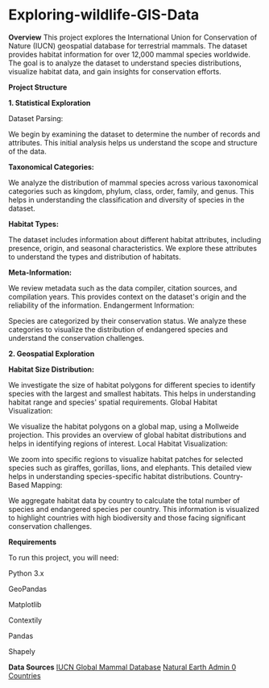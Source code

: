 # Exploring-wildlife-GIS-Data
**Overview**
This project explores the International Union for Conservation of Nature (IUCN) geospatial database for terrestrial mammals. The dataset provides habitat information for over 12,000 mammal species worldwide. The goal is to analyze the dataset to understand species distributions, visualize habitat data, and gain insights for conservation efforts.

**Project Structure**

**1. Statistical Exploration**

Dataset Parsing:

We begin by examining the dataset to determine the number of records and attributes. This initial analysis helps us understand the scope and structure of the data.

**Taxonomical Categories:**

We analyze the distribution of mammal species across various taxonomical categories such as kingdom, phylum, class, order, family, and genus. This helps in understanding the classification and diversity of species in the dataset.

**Habitat Types:**

The dataset includes information about different habitat attributes, including presence, origin, and seasonal characteristics. We explore these attributes to understand the types and distribution of habitats.

**Meta-Information:**

We review metadata such as the data compiler, citation sources, and compilation years. This provides context on the dataset's origin and the reliability of the information.
Endangerment Information:

Species are categorized by their conservation status. We analyze these categories to visualize the distribution of endangered species and understand the conservation challenges.


**2. Geospatial Exploration**

**Habitat Size Distribution:**

We investigate the size of habitat polygons for different species to identify species with the largest and smallest habitats. This helps in understanding habitat range and species' spatial requirements.
Global Habitat Visualization:

We visualize the habitat polygons on a global map, using a Mollweide projection. This provides an overview of global habitat distributions and helps in identifying regions of interest.
Local Habitat Visualization:

We zoom into specific regions to visualize habitat patches for selected species such as giraffes, gorillas, lions, and elephants. This detailed view helps in understanding species-specific habitat distributions.
Country-Based Mapping:

We aggregate habitat data by country to calculate the total number of species and endangered species per country. This information is visualized to highlight countries with high biodiversity and those facing significant conservation challenges.

**Requirements**

To run this project, you will need:

Python 3.x

GeoPandas

Matplotlib

Contextily

Pandas

Shapely


**Data Sources**
[IUCN Global Mammal Database](([https://www.iucnredlist.org/resources/spatial-data-download](url)))
[Natural Earth Admin 0 Countries]([(https://www.naturalearthdata.com/downloads/10m-cultural-vectors/)](url))
